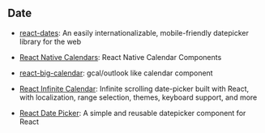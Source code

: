 ## Date

- [react-dates](https://github.com/airbnb/react-dates): An easily internationalizable, mobile-friendly datepicker library for the web

- [React Native Calendars](https://github.com/wix/react-native-calendars): React Native Calendar Components

- [react-big-calendar](https://github.com/intljusticemission/react-big-calendar): gcal/outlook like calendar component

- [React Infinite Calendar](https://github.com/clauderic/react-infinite-calendar): Infinite scrolling date-picker built with React, with localization, range selection, themes, keyboard support, and more

- [React Date Picker](https://github.com/Hacker0x01/react-datepicker): A simple and reusable datepicker component for React
